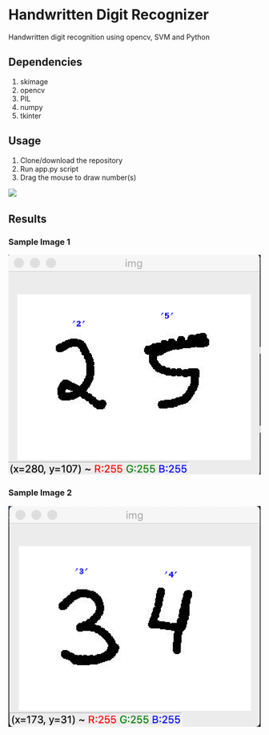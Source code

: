 # Handwritten Digit Recognizer

Handwritten digit recognition using opencv, SVM and Python

## Dependencies
1. skimage
2. opencv
3. PIL
4. numpy
5. tkinter

## Usage
1. Clone/download the repository
2. Run app.py script
3. Drag the mouse to draw number(s)

![](gif1.gif)


## Results

### Sample Image 1
![Alt text](https://github.com/prakhar3949/Handwritten-Digit-Recognizer/blob/master/Results1.png?raw=true "Results1")


### Sample Image 2
![Alt text](https://github.com/prakhar3949/Handwritten-Digit-Recognizer/blob/master/Results2.png?raw=true "Results2")
